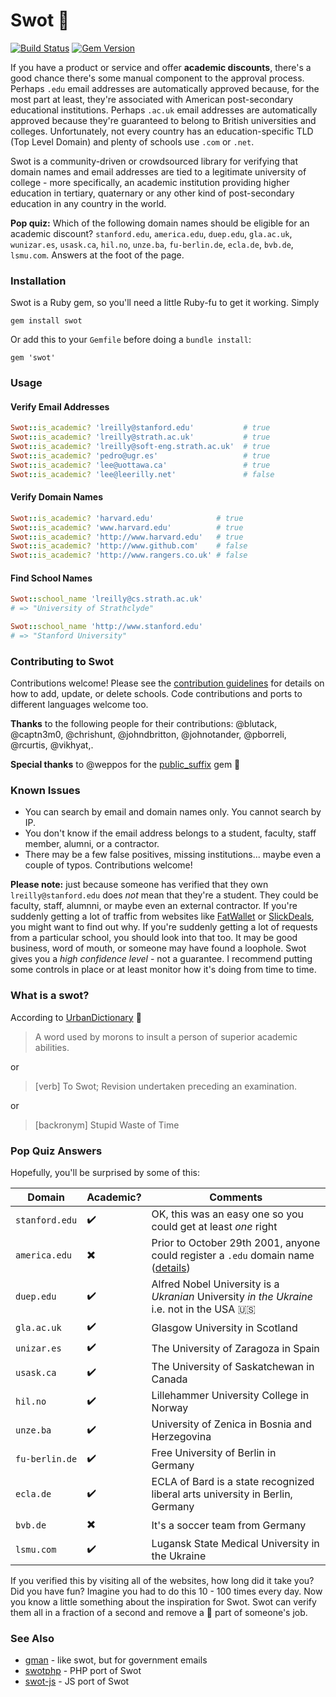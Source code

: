 # Swot :apple:

[![Build Status](https://api.travis-ci.org/leereilly/swot.png)](https://travis-ci.org/leereilly/swot) [![Gem Version](https://badge.fury.io/rb/swot.svg)](http://badge.fury.io/rb/swot)

If you have a product or service and offer **academic discounts**, there's a good chance there's some manual component to the approval process. Perhaps `.edu` email addresses are automatically approved because, for the most part at least, they're associated with American post-secondary educational institutions. Perhaps `.ac.uk` email addresses are automatically approved because they're guaranteed to belong to British universities and colleges. Unfortunately, not every country has an education-specific TLD (Top Level Domain) and plenty of schools use `.com` or `.net`.

Swot is a community-driven or crowdsourced library for verifying that domain names and email addresses are tied to a legitimate university of college - more specifically, an academic institution providing higher education in tertiary, quaternary or any other kind of post-secondary education in any country in the world.

**Pop quiz:** Which of the following domain names should be eligible for an academic discount? `stanford.edu`, `america.edu`, `duep.edu`, `gla.ac.uk`, `wunizar.es`, `usask.ca`, `hil.no`, `unze.ba`, `fu-berlin.de`, `ecla.de`, `bvb.de`, `lsmu.com`. Answers at the foot of the page.

### Installation

Swot is a Ruby gem, so you'll need a little Ruby-fu to get it working. Simply

`gem install swot`

Or add this to your `Gemfile` before doing a `bundle install`:

`gem 'swot'`

### Usage

#### Verify Email Addresses

```ruby
Swot::is_academic? 'lreilly@stanford.edu'           # true
Swot::is_academic? 'lreilly@strath.ac.uk'           # true
Swot::is_academic? 'lreilly@soft-eng.strath.ac.uk'  # true
Swot::is_academic? 'pedro@ugr.es'                   # true
Swot::is_academic? 'lee@uottawa.ca'                 # true
Swot::is_academic? 'lee@leerilly.net'               # false
```

#### Verify Domain Names

```ruby
Swot::is_academic? 'harvard.edu'              # true
Swot::is_academic? 'www.harvard.edu'          # true
Swot::is_academic? 'http://www.harvard.edu'   # true
Swot::is_academic? 'http://www.github.com'    # false
Swot::is_academic? 'http://www.rangers.co.uk' # false
```

#### Find School Names

```ruby
Swot::school_name 'lreilly@cs.strath.ac.uk'
# => "University of Strathclyde"

Swot::school_name 'http://www.stanford.edu'
# => "Stanford University"
```

### Contributing to Swot

Contributions welcome! Please see the [contribution guidelines](CONTRIBUTING.md) for details on how to add, update, or delete schools. Code contributions and ports to different languages welcome too.

**Thanks** to the following people for their contributions:
@blutack, @captn3m0, @chrishunt, @johndbritton, @johnotander, @pborreli, @rcurtis, @vikhyat,.

**Special thanks** to @weppos for the [public_suffix](https://github.com/weppos/publicsuffix-ruby) gem :metal:

### Known Issues

* You can search by email and domain names only. You cannot search by IP.
* You don't know if the email address belongs to a student, faculty, staff member, alumni, or a contractor.
* There may be a few false positives, missing institutions... maybe even a couple of typos. Contributions welcome!

**Please note:** just because someone has verified that they own `lreilly@stanford.edu` does *not* mean that they're a student. They could be faculty, staff, alumnni, or maybe even an external contractor. If you're suddenly getting a lot of traffic from websites like [FatWallet](http://www.fatwallet.com) or [SlickDeals](http://www.slickdeals.net), you might want to find out why. If you're suddenly getting a lot of requests from a particular school, you should look into that too. It may be good business, word of mouth, or someone may have found a loophole. Swot gives you a *high confidence level* - not a guarantee. I recommend putting some controls in place or at least monitor how it's doing from time to time.

### What is a swot?

According to [UrbanDictionary](http://www.urbandictionary.com/define.php?term=swot) :blue_book:

> A word used by morons to insult a person of superior academic abilities.

or

> [verb] To Swot; Revision undertaken preceding an examination.

or

> [backronym] Stupid Waste of Time

### Pop Quiz Answers

Hopefully, you'll be surprised by some of this:

| Domain | Academic? | Comments |
|--------|-----------|----------|
|`stanford.edu`|:heavy_check_mark:|OK, this was an easy one so you could get at least *one* right|
|`america.edu`|:heavy_multiplication_x:| Prior to October 29th 2001, anyone could register a `.edu` domain name ([details](http://en.wikipedia.org/wiki/.edu#Grandfathered_uses)) |
|`duep.edu`|:heavy_check_mark:| Alfred Nobel University is a *Ukranian* University *in the Ukraine* i.e. not in the USA :us: |
|`gla.ac.uk`|:heavy_check_mark:|Glasgow University in Scotland|
|`unizar.es`|:heavy_check_mark:|The University of Zaragoza in Spain|
|`usask.ca`|:heavy_check_mark:|The University of Saskatchewan in Canada|
|`hil.no`|:heavy_check_mark:|Lillehammer University College in Norway|
|`unze.ba`|:heavy_check_mark:|University of Zenica in Bosnia and Herzegovina|
|`fu-berlin.de`|:heavy_check_mark:|Free University of Berlin in Germany|
|`ecla.de`|:heavy_check_mark:|ECLA of Bard is a state recognized liberal arts university in Berlin, Germany |
|`bvb.de`|:heavy_multiplication_x:|It's a soccer team from Germany|
|`lsmu.com`|:heavy_check_mark:| Lugansk State Medical University in the Ukraine |

If you verified this by visiting all of the websites, how long did it take you? Did you have fun? Imagine you had to do this 10 - 100 times every day. Now you know a little something about the inspiration for Swot. Swot can verify them all in a fraction of a second and remove a :poop: part of someone's job.

### See Also

* [gman](https://github.com/benbalter/gman) - like swot, but for government emails
* [swotphp](https://github.com/mdwheele/swotphp) - PHP port of Swot
* [swot-js](https://github.com/theotow/swot-js) - JS port of Swot
